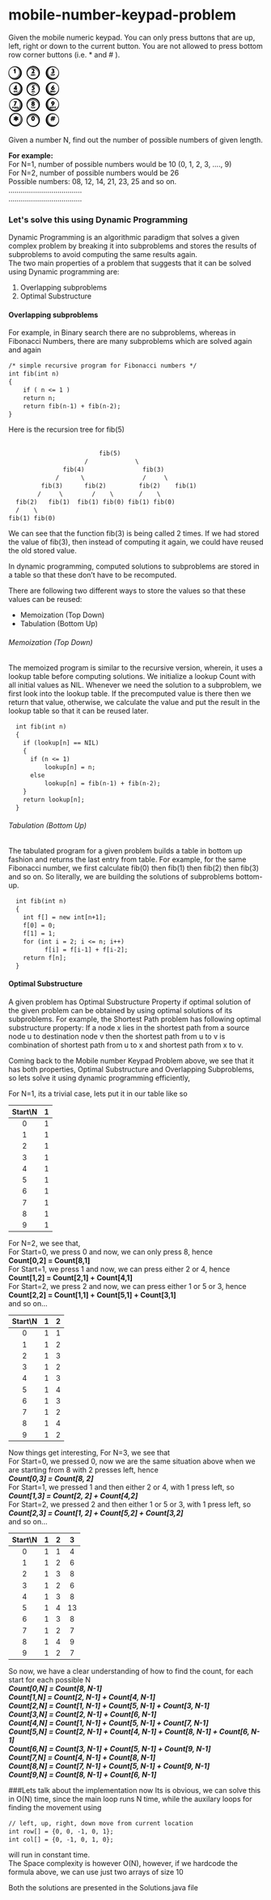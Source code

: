 # mobile-number-keypad-problem

Given the mobile numeric keypad. 
You can only press buttons that are up, left, right or down to the current button. You are not allowed to press bottom row corner buttons (i.e. * and # ).

![img](imgs/phone-5494681_640.png)

Given a number N, find out the number of possible numbers of given length.

**For example:** <br>
For N=1, number of possible numbers would be 10 (0, 1, 2, 3, …., 9)<br>
For N=2, number of possible numbers would be 26<br>
Possible numbers: 08, 12, 14, 21, 23, 25 and so on.<br>
………………………………<br>
………………………………<br>


### Let's solve this using Dynamic Programming

Dynamic Programming is an algorithmic paradigm that solves a given complex problem by breaking it into subproblems and stores the results of subproblems to avoid computing the same results again.<br>
The two main properties of a problem that suggests that it can be solved using Dynamic programming are:
1. Overlapping subproblems
2. Optimal Substructure

#### Overlapping subproblems
For example, in Binary search there are no subproblems, whereas in Fibonacci Numbers, there are many subproblems which are solved again and again

```
/* simple recursive program for Fibonacci numbers */
int fib(int n)
{
    if ( n <= 1 )
    return n;
    return fib(n-1) + fib(n-2);
}
```

Here is the recursion tree for fib(5)

```
    
                         fib(5)
                     /             \
               fib(4)                fib(3)
             /      \                /     \
         fib(3)      fib(2)         fib(2)    fib(1)
        /     \        /    \       /    \
  fib(2)   fib(1)  fib(1) fib(0) fib(1) fib(0)
  /    \
fib(1) fib(0)
```

We can see that the function fib(3) is being called 2 times. 
If we had stored the value of fib(3), then instead of computing it again, we could have reused the old stored value.

In dynamic programming, computed solutions to subproblems are stored in a table so that these don’t have to be recomputed.

There are following two different ways to store the values so that these values can be reused:
* Memoization (Top Down)
* Tabulation (Bottom Up)

###### Memoization (Top Down)
The memoized program is similar to the recursive version, wherein, it uses a lookup table before computing solutions. 
We initialize a lookup Count with all initial values as NIL. 
Whenever we need the solution to a subproblem, we first look into the lookup table. 
If the precomputed value is there then we return that value, otherwise, we calculate the value and put the result in the lookup table so that it can be reused later.

```
  int fib(int n) 
  { 
    if (lookup[n] == NIL) 
    { 
      if (n <= 1) 
          lookup[n] = n; 
      else
          lookup[n] = fib(n-1) + fib(n-2); 
    } 
    return lookup[n]; 
  } 
```

###### Tabulation (Bottom Up)
The tabulated program for a given problem builds a table in bottom up fashion and returns the last entry from table. 
For example, for the same Fibonacci number, we first calculate fib(0) then fib(1) then fib(2) then fib(3) and so on. 
So literally, we are building the solutions of subproblems bottom-up.

```
  int fib(int n) 
  { 
    int f[] = new int[n+1]; 
    f[0] = 0; 
    f[1] = 1; 
    for (int i = 2; i <= n; i++) 
          f[i] = f[i-1] + f[i-2]; 
    return f[n]; 
  } 
```

#### Optimal Substructure
A given problem has Optimal Substructure Property if optimal solution of the given problem can be obtained by using optimal solutions of its subproblems.
For example, the Shortest Path problem has following optimal substructure property:
If a node x lies in the shortest path from a source node u to destination node v then the shortest path from u to v is combination of shortest path from u to x and shortest path from x to v.


Coming back to the Mobile number Keypad Problem above, we see that it has both properties, Optimal Substructure and Overlapping Subproblems, so lets solve it using dynamic programming efficiently,


For N=1, its a trivial case, lets put it in our table like so

| Start\N |  1  |
|:-------:|:---:|
| 0       |   1 |
| 1       |   1 |
| 2       |   1 |
| 3       |   1 |
| 4       |   1 |
| 5       |   1 |
| 6       |   1 |
| 7       |   1 |
| 8       |   1 |
| 9       |   1 |

For N=2, we see that,<br>
For Start=0, we press 0 and now, we can only press 8, hence<br>
**Count[0,2] = Count[8,1]**<br>
For Start=1, we press 1 and now, we can press either 2 or 4, hence<br>
**Count[1,2] = Count[2,1] + Count[4,1]**<br>
For Start=2, we press 2 and now, we can press either 1 or 5 or 3, hence<br>
**Count[2,2] = Count[1,1] + Count[5,1] + Count[3,1]**<br>
and so on...


| Start\N |   1 |   2 |
|:-------:|:---:|:---:|
| 0       |   1 |   1 |
| 1       |   1 |   2 |
| 2       |   1 |   3 |
| 3       |   1 |   2 |
| 4       |   1 |   3 |
| 5       |   1 |   4 |
| 6       |   1 |   3 |
| 7       |   1 |   2 |
| 8       |   1 |   4 |
| 9       |   1 |   2 |


Now things get interesting, For N=3, we see that<br>
For Start=0, we pressed 0, now we are the same situation above when we are starting from 8 with 2 presses left, hence<br>
***Count[0,3] = Count[8, 2]*** <br>
For Start=1, we pressed 1 and then either 2 or 4, with 1 press left, so <br>
***Count[1,3] = Count[2, 2] + Count[4,2]*** <br>
For Start=2, we pressed 2 and then either 1 or 5 or 3, with 1 press left, so <br>
***Count[2,3] = Count[1, 2] + Count[5,2] + Count[3,2]*** <br>
and so on...

| Start\N |   1 |   2 |   3  |
|:-------:|:---:|:---:|:----:|
| 0       |   1 |   1 |   4  |
| 1       |   1 |   2 |   6  |
| 2       |   1 |   3 |   8  |
| 3       |   1 |   2 |   6  |
| 4       |   1 |   3 |   8  |
| 5       |   1 |   4 |   13 |
| 6       |   1 |   3 |   8  |
| 7       |   1 |   2 |   7  |
| 8       |   1 |   4 |   9  |
| 9       |   1 |   2 |   7  |

So now, we have a clear understanding of how to find the count, for each start for each possible N<br>
***Count[0,N] = Count[8, N-1]***<br>
***Count[1,N] = Count[2, N-1] + Count[4, N-1]***<br>
***Count[2,N] = Count[1, N-1] + Count[5, N-1] + Count[3, N-1]***<br>
***Count[3,N] = Count[2, N-1] + Count[6, N-1]***<br>
***Count[4,N] = Count[1, N-1] + Count[5, N-1] + Count[7, N-1]***<br>
***Count[5,N] = Count[2, N-1] + Count[4, N-1] + Count[8, N-1] + Count[6, N-1]***<br>
***Count[6,N] = Count[3, N-1] + Count[5, N-1] + Count[9, N-1]***<br>
***Count[7,N] = Count[4, N-1] + Count[8, N-1]***<br>
***Count[8,N] = Count[7, N-1] + Count[5, N-1] + Count[9, N-1]***<br>
***Count[9,N] = Count[8, N-1] + Count[6, N-1]***<br>

###Lets talk about the implementation now
Its is obvious, we can solve this in O(N) time, since the main loop runs N time, while the auxilary loops for finding the movement using
```
// left, up, right, down move from current location
int row[] = {0, 0, -1, 0, 1};
int col[] = {0, -1, 0, 1, 0}; 
```  
will run in constant time.<br>
The Space complexity is however O(N), however, if we hardcode the formula above, we can use just two arrays of size 10

Both the solutions are presented in the Solutions.java file
